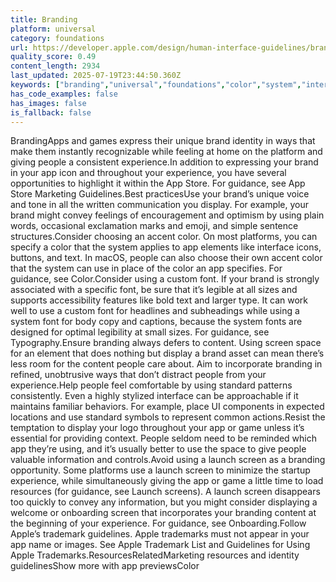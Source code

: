 ```yaml
---
title: Branding
platform: universal
category: foundations
url: https://developer.apple.com/design/human-interface-guidelines/branding
quality_score: 0.49
content_length: 2934
last_updated: 2025-07-19T23:44:50.360Z
keywords: ["branding","universal","foundations","color","system","interface","icons","buttons","accessibility","typography","controls","images"]
has_code_examples: false
has_images: false
is_fallback: false
---
```


BrandingApps and games express their unique brand identity in ways that make them instantly recognizable while feeling at home on the platform and giving people a consistent experience.In addition to expressing your brand in your app icon and throughout your experience, you have several opportunities to highlight it within the App Store. For guidance, see App Store Marketing Guidelines.Best practicesUse your brand’s unique voice and tone in all the written communication you display. For example, your brand might convey feelings of encouragement and optimism by using plain words, occasional exclamation marks and emoji, and simple sentence structures.Consider choosing an accent color. On most platforms, you can specify a color that the system applies to app elements like interface icons, buttons, and text. In macOS, people can also choose their own accent color that the system can use in place of the color an app specifies. For guidance, see Color.Consider using a custom font. If your brand is strongly associated with a specific font, be sure that it’s legible at all sizes and supports accessibility features like bold text and larger type. It can work well to use a custom font for headlines and subheadings while using a system font for body copy and captions, because the system fonts are designed for optimal legibility at small sizes. For guidance, see Typography.Ensure branding always defers to content. Using screen space for an element that does nothing but display a brand asset can mean there’s less room for the content people care about. Aim to incorporate branding in refined, unobtrusive ways that don’t distract people from your experience.Help people feel comfortable by using standard patterns consistently. Even a highly stylized interface can be approachable if it maintains familiar behaviors. For example, place UI components in expected locations and use standard symbols to represent common actions.Resist the temptation to display your logo throughout your app or game unless it’s essential for providing context. People seldom need to be reminded which app they’re using, and it’s usually better to use the space to give people valuable information and controls.Avoid using a launch screen as a branding opportunity. Some platforms use a launch screen to minimize the startup experience, while simultaneously giving the app or game a little time to load resources (for guidance, see Launch screens). A launch screen disappears too quickly to convey any information, but you might consider displaying a welcome or onboarding screen that incorporates your branding content at the beginning of your experience. For guidance, see Onboarding.Follow Apple’s trademark guidelines. Apple trademarks must not appear in your app name or images. See Apple Trademark List and Guidelines for Using Apple Trademarks.ResourcesRelatedMarketing resources and identity guidelinesShow more with app previewsColor